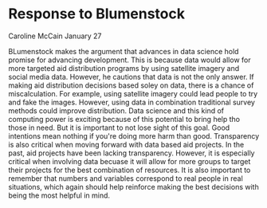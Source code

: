 # Response to Blumenstock
Caroline McCain
January 27

BLumenstock makes the argument that advances in data science hold promise for advancing development. This is because data would allow for more targeted aid distribution programs by using satellite imagery and social media data. However, he cautions that data is not the only answer. If making aid distribution decisions based soley on data, there is a chance of miscalculation. For example, using satellite imagery could lead people to try and fake the images. However, using data in combination traditional survey methods could improve distribution. Data science and this kind of computing power is exciting because of this potential to bring help tho those in need. But it is important to not lose sight of this goal. Good intentions mean nothing if you're doing more harm than good. Transparency is also critical when moving forward with data based aid projects. In the past, aid projects have been lacking transparency. However, it is especially critical when involving data becuase it will allow for more groups to target their projects for the best combination of resources. It is also important to remember that numbers and variables correspond to real people in real situations, which again should help reinforce making the best decisions with being the most helpful in mind.

